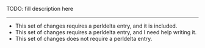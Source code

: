 <!--
A good description should explain the problem the pull request addresses
and give context to the reviewers to aid them in their reviews.
-->
TODO: fill description here

<!--
Significant changes to Perl must be documented in perldelta.

Consider if the changes in this pull request are worthy of a perldelta
entry, then pick the appropriate line below and remove the others.
-->
---------------------------------------------------------------------------------
* This set of changes requires a perldelta entry, and it is included.
* This set of changes requires a perldelta entry, and I need help writing it.
* This set of changes does not require a perldelta entry.
